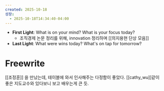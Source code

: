 ```yaml
---
created: 2025-10-18
성장:
  - 2025-10-18T14:34:40-04:00
---
```


- **First Light**: What is on your mind? What is your focus today?
	- 조직경제 논문 정리를 위해, innovation 정리하며 [[의지용현 단상 모음]]
- **Last Light**: What were wins today? What's on tap for tomorrow?

# Freewrite

[[조정훈]] 을 만났는데, 테이블에 와서 인사해주는 다정함이 좋았다. [[cathy_wu]]같이 좋은 지도교수와 있다보니 보고 배우는게 큰 듯.





